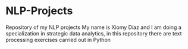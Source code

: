 # NLP-Projects
Repository of my NLP projects
My name is Xiomy Díaz and I am doing a specialization in strategic data analytics, in this repository there are text processing exercises carried out in Python
